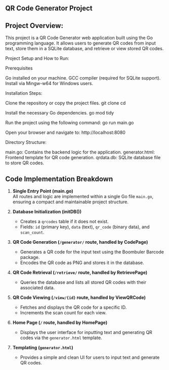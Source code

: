 ## QR Code Generator Project


## Project Overview:

This project is a QR Code Generator web application built using the Go programming language. It allows users to generate QR codes from input text, store them in a SQLite database, and retrieve or view stored QR codes.


Project Setup and How to Run:

Prerequisites

Go installed on your machine.
GCC compiler (required for SQLite support). Install via Mingw-w64 for Windows users.


Installation Steps:

Clone the repository or copy the project files.
git clone <repository-url>
cd <project-directory>

Install the necessary Go dependencies.
go mod tidy

Run the project using the following command:
go run main.go

Open your browser and navigate to:
http://localhost:8080


Directory Structure:

main.go: Contains the backend logic for the application.
generator.html: Frontend template for QR code generation.
qrdata.db: SQLite database file to store QR codes.




## Code Implementation Breakdown

1. **Single Entry Point (main.go)**  
   All routes and logic are implemented within a single Go file `main.go`, ensuring a compact and maintainable project structure.

2. **Database Initialization (initDB())**  
   - Creates a `qrcodes` table if it does not exist.
   - Fields: `id` (primary key), `data` (text), `qr_code` (binary data), and `scan_count`.

3. **QR Code Generation (`/generator/` route, handled by CodePage)**  
   - Generates a QR code for the input text using the Boombuler Barcode package.
   - Encodes the QR code as PNG and stores it in the database.

4. **QR Code Retrieval (`/retrieve/` route, handled by RetrievePage)**  
   - Queries the database and lists all stored QR codes with their associated data.

5. **QR Code Viewing (`/view/{id}` route, handled by ViewQRCode)**  
   - Fetches and displays the QR code for a specific ID.
   - Increments the scan count for each view.

6. **Home Page (`/` route, handled by HomePage)**  
   - Displays the user interface for inputting text and generating QR codes via the `generator.html` template.

7. **Templating (`generator.html`)**  
   - Provides a simple and clean UI for users to input text and generate QR codes.
